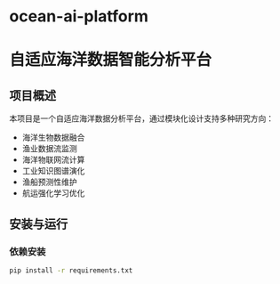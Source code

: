 # ocean-ai-platform
# 自适应海洋数据智能分析平台

## 项目概述

本项目是一个自适应海洋数据分析平台，通过模块化设计支持多种研究方向：
- 海洋生物数据融合
- 渔业数据流监测
- 海洋物联网流计算
- 工业知识图谱演化
- 渔船预测性维护
- 航运强化学习优化

## 安装与运行

### 依赖安装
```bash
pip install -r requirements.txt
